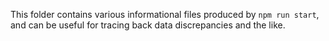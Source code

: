 This folder contains various informational files produced by `npm run start`, and can be useful for tracing back data discrepancies and the like.

